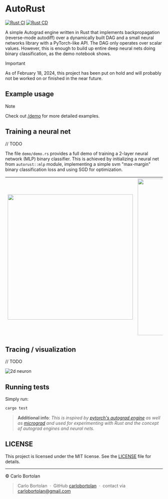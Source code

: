# AutoRust

<!--[![Crate](https://img.shields.io/crates/v/autorust.svg)](https://crates.io/crates/autorust)-->
[![Rust CI](https://github.com/carlobortolan/autorust/actions/workflows/rust_ci.yml/badge.svg?branch=master)](https://github.com/carlobortolan/autorust/actions/workflows/rust_ci.yml)
[![Rust CD](https://github.com/carlobortolan/autorust/actions/workflows/rust_cd.yml/badge.svg)](https://github.com/carlobortolan/autorust/actions/workflows/rust_cd.yml)

A simple Autograd engine written in Rust that implements backpropagation (reverse-mode autodiff) over a dynamically
built DAG and a small neural networks library with a PyTorch-like API. The DAG only operates over scalar values.
However, this is enough to build up entire deep neural nets doing binary classification, as the demo notebook shows.

> [!IMPORTANT]
> As of February 18, 2024, this project has been put on hold and will probably not be worked on or finished in the near future.

<!-- ## Installation

```bash
cargo install autorust
```
-->

## Example usage

> [!NOTE]
Check out [/demo](./demo) for more detailed examples.

## Training a neural net

// TODO

The file `demo/demo.rs` provides a full demo of training a 2-layer neural network (MLP) binary classifier. This is
achieved by initializing a neural net from `autorust::mlp` module, implementing a simple svm "max-margin" binary
classification loss and using SGD for optimization. 

| <a href="demo/demo.rs"><img src="moon_in.png" width="400px;" alt=""/> | <a href="demo/demo.rs"><img src="moon_mlp.png" width="500px;" alt=""/> |
|-----------------------------------------------------------------------|------------------------------------------------------------------------|

## Tracing / visualization

// TODO
  
![2d neuron](gout.svg)

## Running tests

Simply run:

```bash
cargo test
```

> __Additional info__: _This is inspired
by [pytorch's autograd engine](https://pytorch.org/blog/overview-of-pytorch-autograd-engine) as well
as [micrograd](https://github.com/karpathy/micrograd) and used for experimenting with Rust and the concept of autograd
engines and neural nets._

## LICENSE

This project is licensed under the MIT license. See the [LICENSE](LICENSE) file for details.

---

© Carlo Bortolan

> Carlo Bortolan &nbsp;&middot;&nbsp;
> GitHub [carlobortolan](https://github.com/carlobortolan) &nbsp;&middot;&nbsp;
> contact via [carlobortolan@gmail.com](carlobortolan@gmail.com)
